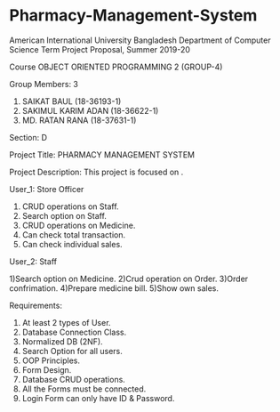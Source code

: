 # Pharmacy-Management-System
American International University Bangladesh Department of Computer Science Term Project Proposal, Summer 2019-20

Course OBJECT ORIENTED PROGRAMMING 2 (GROUP-4)

Group Members: 3

1) SAIKAT BAUL (18-36193-1)
2) SAKIMUL KARIM ADAN (18-36622-1)
3) MD. RATAN RANA (18-37631-1)

Section: D

Project Title: PHARMACY MANAGEMENT SYSTEM

Project Description: This project is focused on .

User_1: Store Officer

1) CRUD operations on Staff.
2) Search option on Staff.
3) CRUD operations on Medicine.
4) Can check total transaction.
5) Can check individual sales.

User_2: Staff

1)Search option on Medicine.
2)Crud operation on Order.
3)Order confrimation.
4)Prepare medicine bill.
5)Show own sales.


Requirements:

1) At least 2 types of User.
2) Database Connection Class.
3) Normalized DB (2NF).
4) Search Option for all users.
5) OOP Principles.
6) Form Design.
7) Database CRUD operations.
8) All the Forms must be connected.
9) Login Form can only have ID & Password.
